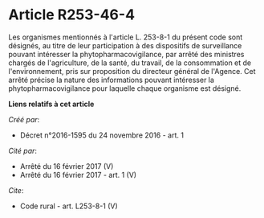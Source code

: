 # Article R253-46-4

Les organismes mentionnés à l'article L. 253-8-1 du présent code sont désignés, au titre de leur participation à des
dispositifs de surveillance pouvant intéresser la phytopharmacovigilance, par arrêté des ministres chargés de l'agriculture,
de la santé, du travail, de la consommation et de l'environnement, pris sur proposition du directeur général de l'Agence. Cet
arrêté précise la nature des informations pouvant intéresser la phytopharmacovigilance pour laquelle chaque organisme est
désigné.

**Liens relatifs à cet article**

_Créé par_:

  - Décret n°2016-1595 du 24 novembre 2016 - art. 1

_Cité par_:

  - Arrêté du 16 février 2017 (V)
  - Arrêté du 16 février 2017 - art. 1 (V)

_Cite_:

  - Code rural - art. L253-8-1 (V)
